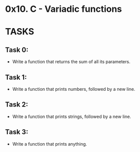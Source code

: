 # 0x10. C - Variadic functions
# TASKS

## Task 0:
* Write a function that returns the sum of all its parameters.

## Task 1:
* Write a function that prints numbers, followed by a new line.

## Task 2:
* Write a function that prints strings, followed by a new line.

## Task 3:
* Write a function that prints anything.
